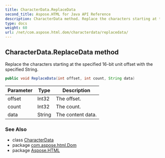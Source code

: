 ```yaml
---
title: CharacterData.ReplaceData
second_title: Aspose.HTML for Java API Reference
description: CharacterData method. Replace the characters starting at the specified 16-bit unit offset with the specified String
type: docs
weight: 60
url: /net/com.aspose.html.dom/characterdata/replacedata/
---
```

## CharacterData.ReplaceData method

Replace the characters starting at the specified 16-bit unit offset with the specified String.

```java
public void ReplaceData(int offset, int count, String data)
```

| Parameter | Type | Description |
| --- | --- | --- |
| offset | Int32 | The offset. |
| count | Int32 | The count. |
| data | String | The content data. |

### See Also

* class [CharacterData](../)
* package [com.aspose.html.Dom](../../characterdata/)
* package [Aspose.HTML](../../../)
